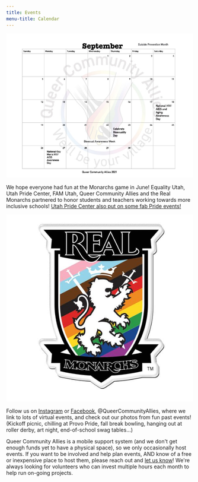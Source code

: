```yaml
---
title: Events
menu-title: Calendar
---
```


![this month's calendar](/files/calSept.jpg) 

We hope everyone had fun at the Monarchs game in June! Equality Utah, Utah Pride Center, FAM Utah, Queer Community Allies and the Real Monarchs partnered to honor students and teachers working towards more inclusive schools! [Utah Pride Center also put on some fab Pride events!](https://utahpridecenter.org/pride-and-center/pride-week-2021/) 

![monarchs pride night](/files/monarchpride.jpg)


Follow us on [Instagram](https://www.instagram.com/queercommunityallies/) or [Facebook](https://www.facebook.com/QueerCommunityAllies), @QueerCommunityAllies, where we link to lots of virtual events, and check out our photos from fun past events! (Kickoff picnic, chilling at Provo Pride, fall break bowling, hanging out at roller derby, art night, end-of-school swag tables...)

Queer Community Allies is a mobile support system (and we don't get enough funds yet to have a physical space), so we only occasionally host events. If you want to be involved and help plan events, AND know of a free or inexpensive place to host them, please reach out and [let us know](/donate/#volunteer-board-of-directors)! We're always looking for volunteers who can invest multiple hours each month to help run on-going projects. 
